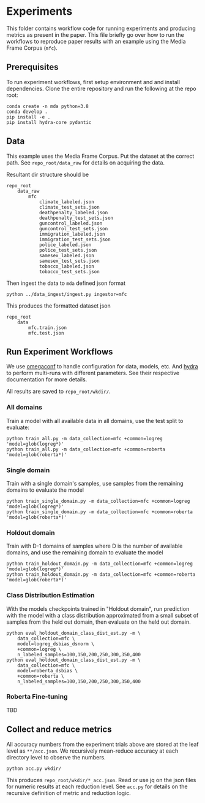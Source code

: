 # Experiments

This folder contains workflow code for running experiments and producing metrics as present in the paper. This file briefly go over how to run the workflows to reproduce paper results with an example using the Media Frame Corpus (`mfc`).

## Prerequisites

To run experiment workflows, first setup environment and and install dependencies. Clone the entire repository and run the following at the repo root:

```
conda create -n mda python=3.8
conda develop .
pip install -e .
pip install hydra-core pydantic
```

## Data

This example uses the Media Frame Corpus. Put the dataset at the correct path. See `repo_root/data_raw` for details on acquiring the data.

Resultant dir structure should be

```
repo_root
    data_raw
        mfc
            climate_labeled.json
            climate_test_sets.json
            deathpenalty_labeled.json
            deathpenalty_test_sets.json
            guncontrol_labeled.json
            guncontrol_test_sets.json
            immigration_labeled.json
            immigration_test_sets.json
            police_labeled.json
            police_test_sets.json
            samesex_labeled.json
            samesex_test_sets.json
            tobacco_labeled.json
            tobacco_test_sets.json
```

Then ingest the data to `mda` defined json format

```
python ../data_ingest/ingest.py ingestor=mfc
```

This produces the formatted dataset json

```
repo_root
    data
        mfc.train.json
        mfc.test.json
```

## Run Experiment Workflows

We use [omegaconf](https://omegaconf.readthedocs.io/en/2.1_branch/) to handle configuration for data, models, etc. And [hydra](https://hydra.cc/docs/intro/) to perform multi-runs with different parameters. See their respective documentation for more details.

All results are saved to `repo_root/wkdir/`.

### All domains

Train a model with all available data in all domains, use the test split to evaluate:

```
python train_all.py -m data_collection=mfc +common=logreg 'model=glob(logreg*)'
python train_all.py -m data_collection=mfc +common=roberta 'model=glob(roberta*)'
```

### Single domain

Train with a single domain's samples, use samples from the remaining domains to evaluate the model

```
python train_single_domain.py -m data_collection=mfc +common=logreg 'model=glob(logreg*)'
python train_single_domain.py -m data_collection=mfc +common=roberta 'model=glob(roberta*)'
```

### Holdout domain

Train with D-1 domains of samples where D is the number of available domains, and use the remaining domain to evaluate the model

```
python train_holdout_domain.py -m data_collection=mfc +common=logreg 'model=glob(logreg*)'
python train_holdout_domain.py -m data_collection=mfc +common=roberta 'model=glob(roberta*)'
```

### Class Distribution Estimation

With the models checkpoints trained in "Holdout domain", run prediction with the model with a class distribution approximated from a small subset of samples from the held out domain, then evaluate on the held out domain.

```
python eval_holdout_domain_class_dist_est.py -m \
    data_collection=mfc \
    model=logreg_dsbias_dsnorm \
    +common=logreg \
    n_labeled_samples=100,150,200,250,300,350,400
python eval_holdout_domain_class_dist_est.py -m \
    data_collection=mfc \
    model=roberta_dsbias \
    +common=roberta \
    n_labeled_samples=100,150,200,250,300,350,400
```

### Roberta Fine-tuning

TBD

## Collect and reduce metrics

All accuracy numbers from the experiment trials above are stored at the leaf level as `**/acc.json`. We recursively mean-reduce accuracy at each directory level to observe the numbers.

```
python acc.py wkdir/
```

This produces `repo_root/wkdir/*_acc.json`. Read or use jq on the json files for numeric results at each reduction level. See `acc.py` for details on the recursive definition of metric and reduction logic.
